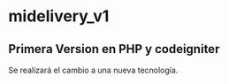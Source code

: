 # midelivery_v1
## Primera Version en PHP y codeigniter
Se realizará el cambio a una nueva tecnología.